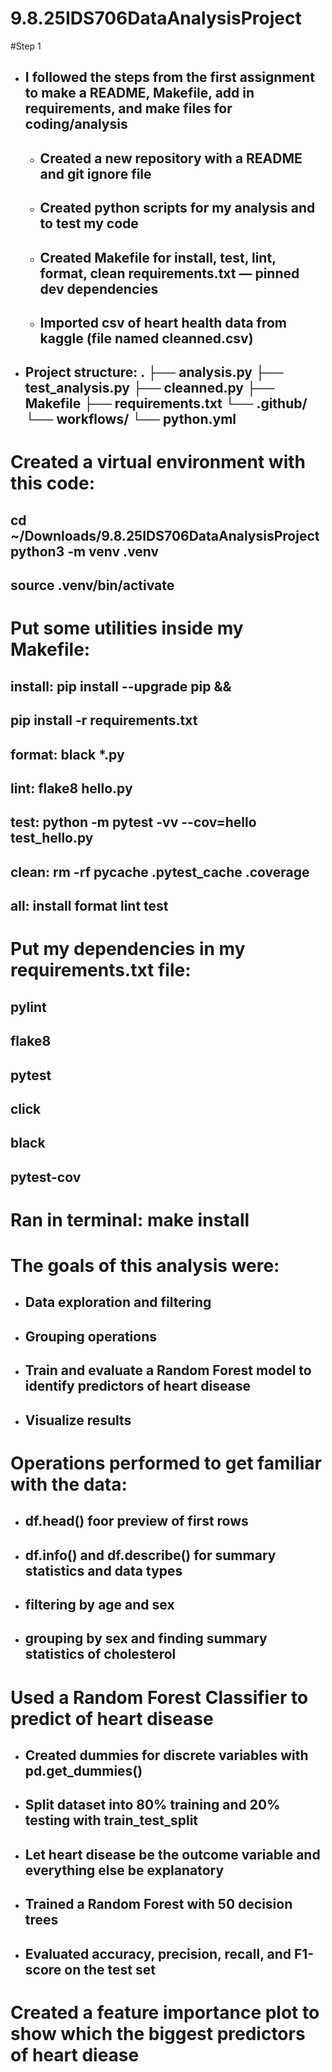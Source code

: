 # 9.8.25IDS706DataAnalysisProject
#Step 1
- ## I followed the steps from the first assignment to make a README, Makefile, add in requirements, and make files for coding/analysis
    -  ## Created a new repository with a README and git ignore file
    - ## Created python scripts for my analysis and to test my code
    - ## Created Makefile for install, test, lint, format, clean requirements.txt — pinned dev dependencies
    - ## Imported csv of heart health data from kaggle (file named cleanned.csv)


- ## Project structure: . ├── analysis.py ├── test_analysis.py ├── cleanned.py ├── Makefile ├── requirements.txt └── .github/ └── workflows/ └── python.yml

# Created a virtual environment with this code:
## cd ~/Downloads/9.8.25IDS706DataAnalysisProject python3 -m venv .venv
## source .venv/bin/activate

# Put some utilities inside my Makefile: 
## install: pip install --upgrade pip &&
## pip install -r requirements.txt
## format: black *.py
## lint: flake8 hello.py
## test: python -m pytest -vv --cov=hello test_hello.py
## clean: rm -rf pycache .pytest_cache .coverage
## all: install format lint test

# Put my dependencies in my requirements.txt file: 
## pylint 
## flake8 
## pytest 
## click 
## black 
## pytest-cov

# Ran in  terminal: make install

# The goals of this analysis were:
- ## Data exploration and filtering
- ## Grouping operations
- ## Train and evaluate a Random Forest model to identify predictors of heart disease
- ## Visualize results


# Operations performed to get familiar with the data:
- ## df.head() foor preview of first rows
- ## df.info() and df.describe() for summary statistics and data types
- ## filtering by age and sex
- ## grouping by sex and finding summary statistics of cholesterol



# Used a Random Forest Classifier to predict of heart disease
- ## Created dummies for discrete variables with pd.get_dummies()
- ## Split dataset into 80% training and 20% testing with train_test_split
- ## Let heart disease be the outcome variable and everything else be explanatory
- ## Trained a Random Forest with 50 decision trees
- ## Evaluated accuracy, precision, recall, and F1-score on the test set

# Created a feature importance plot to show which the biggest predictors of heart diease

